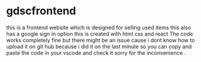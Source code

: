 # gdscfrontend
this is a frontend website which is designed for selling used items 
this also has a google sign in option
this is created with html css and react
The code works completely fine but there might be an issue cause i dont know how to upload it on git hub because i did it on the last minute so you can copy and paste the code in your vscode and check it sorry for the inconvenience .
